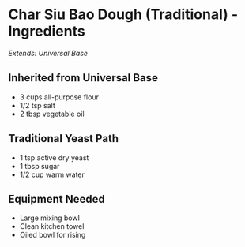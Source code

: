 # Char Siu Bao Dough (Traditional) - Ingredients

*Extends: Universal Base*

## Inherited from Universal Base
- 3 cups all-purpose flour
- 1/2 tsp salt
- 2 tbsp vegetable oil

## Traditional Yeast Path
- 1 tsp active dry yeast
- 1 tbsp sugar
- 1/2 cup warm water

## Equipment Needed
- Large mixing bowl
- Clean kitchen towel
- Oiled bowl for rising
